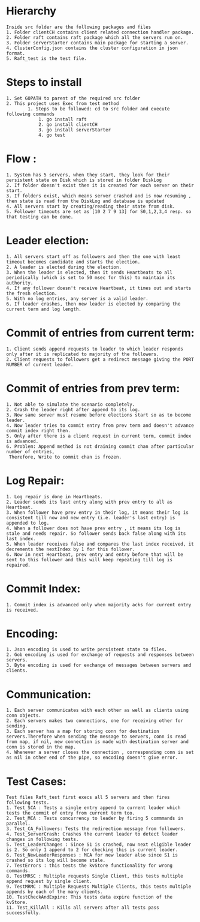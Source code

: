 # Hierarchy
	Inside src folder are the following packages and files
	1. Folder clientCH contains client related connection handler package.
	2. Folder raft contains raft package which all the servers run on.
	3. Folder serverStarter contains main package for starting a server.
	4. ClusterConfig.json contains the cluster configuration in json format.
	5. Raft_test is the test file.
	
# Steps to install
	1. Set GOPATH to parent of the required src folder
	2. This project uses Exec from test method
		    1. Steps to be followed: cd to src folder and execute following commands
	            1. go install raft
	            2. go install clientCH
	            3. go install serverStarter
	            4. go test

# Flow :
	1. System has 5 servers, when they start, they look for their persistent state on Disk which is stored in folder DiskLog
	2. If folder doesn't exist then it is created for each server on their start.
	3. If folders exist, which means server crashed and is now resuming , then state is read from the DiskLog and database is updated
	4. All servers start by creating/reading their state from disk.
	5. Follower timeouts are set as [10 2 7 9 13] for S0,1,2,3,4 resp. so that testing can be done.

# Leader election: 
	1. All servers start off as followers and then the one with least timeout becomes candidate and starts the election.
	2. A leader is elected during the election. 
	3. When the leader is elected, then it sends Heartbeats to all periodically (which is set to 50 msec for this) to maintain its authority.
	4. If any follower doesn't receive Heartbeat, it times out and starts the fresh election.
	5. With no log entries, any server is a valid leader.
	6. If leader crashes, then new leader is elected by comparing the current term and log length.

# Commit of entries from current term:
	1. Client sends append requests to leader to which leader responds only after it is replicated to majority of the followers.
	2. Client requests to followers get a redirect message giving the PORT NUMBER of current leader.

# Commit of entries from prev term:
	1. Not able to simulate the scenario completely.
	2. Crash the leader right after append to its log.
	3. Now same server must resume before elections start so as to become leader.
	4. Now leader tries to commit entry from prev term and doesn't advance commit index right then.
	5. Only after there is a client request in current term, commit index is advanced.
	6. Problem: Append method is not draining commit chan after particular number of entries,
	 Therefore, Write to commit chan is frozen.
	
# Log Repair:
	1. Log repair is done in Heartbeats.
	2. Leader sends its last entry along with prev entry to all as Heartbeat.
	3. When follower have prev entry in their log, it means their log is consistent till now and new entry (i.e. leader's last entry) is appended to log.
	4. When a follower does not have prev entry , it means its log is stale and needs repair. So follower sends back false along with its last index.
	5. When leader receives false and compares the last index received, it decrements the nextIndex by 1 for this follower.
	6. Now in next Heartbeat, prev entry and entry before that will be sent to this follower and this will keep repeating till log is repaired.
	
# Commit Index:
	1. Commit index is advanced only when majority acks for current entry is received.
	
# Encoding:
	1. Json encoding is used to write persistent state to files.
	2. Gob encoding is used for exchange of requests and responses between servers.
	3. Byte encoding is used for exchange of messages between servers and clients.
	
# Communication:
	1. Each server communicates with each other as well as clients using conn objects.
	2. Each servers makes two connections, one for receiving other for sending.
	3. Each server has a map for storing conn for destination servers.Therefore when sending the message to servers, conn is read from map, if nil, new connection is made with destination server and conn is stored in the map.
	4. Whenever a server closes the connection , corresponding conn is set as nil in other end of the pipe, so encoding doesn't give error.	
	
# Test Cases:
	Test files Raft_test first execs all 5 servers and then fires following tests.
	1. Test_SCA : Tests a single entry append to current leader which tests the commit of entry from current term too.
	2. Test_MCA : Tests concurrency to leader by firing 5 commmands in parallel.
	3. Test_CA_Followers: Tests the redirection message from followers.
	4. Test_ServerCrash: Crashes the current leader to detect leader changes in following tests.
	5. Test_LeaderChanges : Since S1 is crashed, now next eligible leader is 2. So only 1 append to 2 for checking this is current leader.
	6. Test_NewLeaderResponses : MCA for new leader also since S1 is crashed so its log will become stale.
	7. TestErrors : this tests the kvStore functionality for wrong commands.
	8. TestMRSC : Multiple requests Single Client, this tests multiple append request by single client.
	9. TestMRMC : Multiple Requests Multiple Clients, this tests multiple appends by each of the many clients.
	10. TestCheckAndExpire: This tests data expire function of the kvStore.
	11. Test_KillAll : Kills all servers after all tests pass successfully.

	
